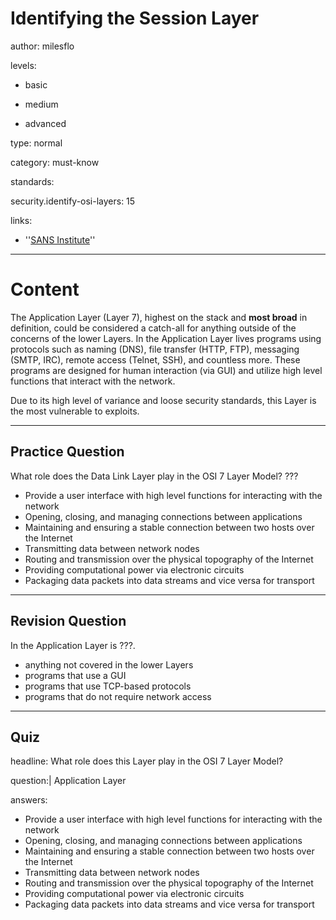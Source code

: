 # Identifying the Session Layer
author: milesflo

levels:

  - basic

  - medium

  - advanced

type: normal

category: must-know

standards:

  security.identify-osi-layers: 15

links:

  - ''[SANS Institute](https://www.sans.org/reading-room/whitepapers/protocols/applying-osi-layer-network-model-information-security-1309)''

---
# Content

The Application Layer (Layer 7), highest on the stack and __most broad__ in definition, could be considered a catch-all for anything outside of the concerns of the lower Layers. In the Application Layer lives programs using protocols such as naming (DNS), file transfer (HTTP, FTP), messaging (SMTP, IRC), remote access (Telnet, SSH), and countless more. These programs are designed for human interaction (via GUI) and utilize high level functions that interact with the network.

Due to its high level of variance and loose security standards, this Layer is the most vulnerable to exploits.

---
## Practice Question

What role does the Data Link Layer play in the OSI 7 Layer Model?
???

* Provide a user interface with high level functions for interacting with the network
* Opening, closing, and managing connections between applications
* Maintaining and ensuring a stable connection between two hosts over the Internet
* Transmitting data between network nodes
* Routing and transmission over the physical topography of the Internet
* Providing computational power via electronic circuits
* Packaging data packets into data streams and vice versa for transport

---
## Revision Question

In the Application Layer is ???.

* anything not covered in the lower Layers
* programs that use a GUI
* programs that use TCP-based protocols
* programs that do not require network access

---
## Quiz
headline: What role does this Layer play in the OSI 7 Layer Model?

question:| Application Layer

answers:

- Provide a user interface with high level functions for interacting with the network
- Opening, closing, and managing connections between applications
- Maintaining and ensuring a stable connection between two hosts over the Internet
- Transmitting data between network nodes
- Routing and transmission over the physical topography of the Internet
- Providing computational power via electronic circuits
- Packaging data packets into data streams and vice versa for transport

